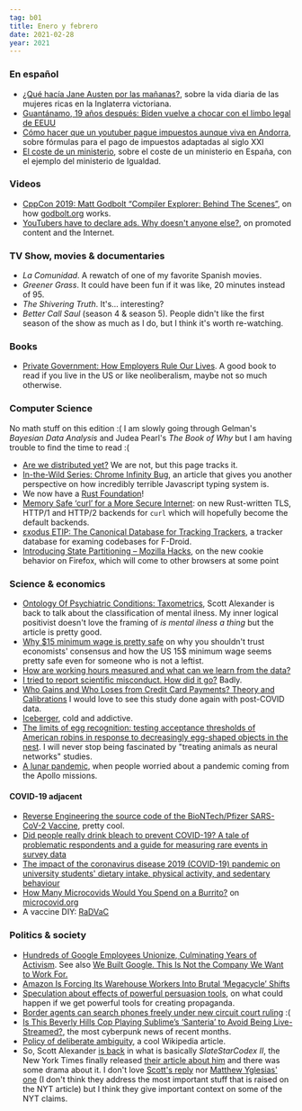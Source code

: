 ```yaml
---
tag: b01
title: Enero y febrero
date: 2021-02-28
year: 2021
---
```


### En español

- [¿Qué hacía Jane Austen por las mañanas?](https://eugeniaandino.es/2021/02/02/que-hacia-jane-austen-por-las-mananas/), sobre la vida diaria de las mujeres ricas en la Inglaterra victoriana.
- [Guantánamo, 19 años después: Biden vuelve a chocar con el limbo legal de EEUU](https://www.eldiario.es/internacional/biden-vuelve-chocar-guantanamo-19-anos-promesas-incumplidas_1_7175788.html)
- [Cómo hacer que un youtuber pague impuestos aunque viva en Andorra](https://www.elsaltodiario.com/paraisos-fiscales/como-hacer-que-youtuber-rubius-pague-impuestos-aunque-viva-andorra), sobre fórmulas para el pago de impuestos adaptadas al siglo XXI
- [El coste de un ministerio](https://asihablociceron.blogspot.com/2021/02/el-coste-de-un-ministerio.html), sobre el coste de un ministerio en España, con el ejemplo del ministerio de Igualdad. 

### Videos

- [CppCon 2019: Matt Godbolt “Compiler Explorer: Behind The Scenes”](https://www.youtube.com/watch?v=kIoZDUd5DKw), on how [godbolt.org](https://godbolt.org) works.
- [YouTubers have to declare ads. Why doesn't anyone else?](https://www.youtube.com/watch?v=L-x8DYTOv7w), on promoted content and the Internet.

### TV Show, movies & documentaries

- *La Comunidad*. A rewatch of one of my favorite Spanish movies.
- *Greener Grass*. It could have been fun if it was like, 20 minutes instead of 95.
- *The Shivering Truth*. It's… interesting?
- *Better Call Saul* (season 4 & season 5). People didn't like the first season of the show as much as I do, but I think it's worth re-watching.

### Books

- [Private Government: How Employers Rule Our Lives](https://www.goodreads.com/review/show/3545216493). A good book to read if you live in the US or like neoliberalism, maybe not so much otherwise.

### Computer Science

No math stuff on this edition :( I am slowly going through Gelman's *Bayesian Data Analysis* and Judea Pearl's *The Book of Why* but I am having trouble to find the time to read :(

- [Are we distributed yet?](https://arewedistributedyet.com/) We are not, but this page tracks it.
- [In-the-Wild Series: Chrome Infinity Bug](https://googleprojectzero.blogspot.com/2021/01/in-wild-series-chrome-infinity-bug.html), an article that gives you another perspective on how incredibly terrible Javascript typing system is.
- We now have a [Rust Foundation](https://foundation.rust-lang.org/posts/2021-02-08-hello-world/?s=09)!
- [Memory Safe ‘curl’ for a More Secure Internet](https://www.abetterinternet.org/post/memory-safe-curl/): on new Rust-written TLS, HTTP/1 and HTTP/2 backends for `curl` which will hopefully become the default backends.
- [εxodus ETIP: The Canonical Database for Tracking Trackers](https://f-droid.org/en/2021/02/22/exodus-etip-canonical-database-for-tracking-trackers.html), a tracker database for examing codebases for F-Droid.
- [Introducing State Partitioning – Mozilla Hacks](https://hacks.mozilla.org/2021/02/introducing-state-partitioning), on the new cookie behavior on Firefox, which will come to other browsers at some point

### Science & economics

- [Ontology Of Psychiatric Conditions: Taxometrics](https://astralcodexten.substack.com/p/ontology-of-psychiatric-conditions), Scott Alexander is back to talk about the classification of mental ilness. My inner logical positivist doesn't love the framing of *is mental ilness a thing* but the article is pretty good.
- [Why $15 minimum wage is pretty safe](https://noahpinion.substack.com/p/why-15-minimum-wage-is-pretty-safe) on why you shouldn't trust economists' consensus and how the US 15\$ minimum wage seems pretty safe even for someone who is not a leftist.
- [How are working hours measured and what can we learn from the data?](https://ourworldindata.org/measure-working-hours)
- [I tried to report scientific misconduct. How did it go?](https://crystalprisonzone.blogspot.com/2021/01/i-tried-to-report-scientific-misconduct.html) Badly.
- [Who Gains and Who Loses from Credit Card Payments?  Theory and Calibrations](https://www.newyorkfed.org/medialibrary/media/research/conference/2010/econ/reward28.pdf) I would love to see this study done again with post-COVID data.
- [Iceberger](https://joshdata.me/iceberger.html?s=09), cold and addictive.
- [The limits of egg recognition: testing acceptance thresholds of American robins in response to decreasingly egg-shaped objects in the nest](https://royalsocietypublishing.org/doi/10.1098/rsos.201615). I will never stop being fascinated by "treating animals as neural networks" studies.
- [A lunar pandemic](https://aeon.co/essays/what-can-we-learn-from-the-lunar-pandemic-that-never-was), when people worried about a pandemic coming from the Apollo missions.

#### COVID-19 adjacent

- [Reverse Engineering the source code of the BioNTech/Pfizer SARS-CoV-2 Vaccine](https://berthub.eu/articles/posts/reverse-engineering-source-code-of-the-biontech-pfizer-vaccine/), pretty cool.
- [Did people really drink bleach to prevent COVID-19? A tale of problematic respondents and a guide for measuring rare events in survey data](https://www.medrxiv.org/content/10.1101/2020.12.11.20246694v1)
- [The impact of the coronavirus disease 2019 (COVID-19) pandemic on university students' dietary intake, physical activity, and sedentary behaviour](https://www.medrxiv.org/content/10.1101/2021.01.12.21249608v1)
- [How Many Microcovids Would You Spend on a Burrito?](https://www.wired.com/story/group-house-covid-risk-points/) on [microcovid.org](https://microcovid.org)
- A vaccine DIY: [RaDVaC](https://radvac.org/)

### Politics & society

- [Hundreds of Google Employees Unionize, Culminating Years of Activism](https://www.nytimes.com/2021/01/04/technology/google-employees-union.html). See also [We Built Google. This Is Not the Company We Want to Work For.](https://www.nytimes.com/2021/01/04/opinion/google-union.html)
- [Amazon Is Forcing Its Warehouse Workers Into Brutal ‘Megacycle’ Shifts](https://www.vice.com/en/article/y3gk3w/amazon-is-forcing-its-warehouse-workers-into-brutal-megacycle-shifts)
- [Speculation about effects of powerful persuasion tools](https://longtermrisk.org/persuasion-tools-ai-takeover-without-takeoff-or-agency/), on what could happen if we get powerful tools for creating propaganda.
- [Border agents can search phones freely under new circuit court ruling](https://www.theverge.com/2021/2/10/22276183/us-appeals-court-first-circuit-border-phone-search-decision-fourth-amendment) :(
- [Is This Beverly Hills Cop Playing Sublime’s ‘Santeria’ to Avoid Being Live-Streamed?](https://www.vice.com/en/article/bvxb94/is-this-beverly-hills-cop-playing-sublimes-santeria-to-avoid-being-livestreamed), the most cyberpunk news of recent months.
- [Policy of deliberate ambiguity](https://en.wikipedia.org/wiki/Policy_of_deliberate_ambiguity), a cool Wikipedia article.
- So, Scott Alexander [is back](https://astralcodexten.substack.com/p/still-alive) in what is basically *SlateStarCodex II*, the New York Times finally released [their article about him](https://www.nytimes.com/2021/02/13/technology/slate-star-codex-rationalists.html) and there was some drama about it. I don't love [Scott's reply](https://astralcodexten.substack.com/p/statement-on-new-york-times-article) nor [Matthew Yglesias' one](https://www.slowboring.com/p/slate-star-codex) (I don't think they address the most important stuff that is raised on the NYT article) but I think they give important context on some of the NYT claims.
